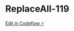 # ReplaceAll-119

[Edit in Codeflow ⚡️](https://stackblitz.com/~/github.com/CameronStAmant/ReplaceAll-119)